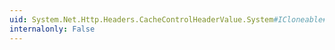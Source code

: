```yaml
---
uid: System.Net.Http.Headers.CacheControlHeaderValue.System#ICloneable#Clone
internalonly: False
---
```

